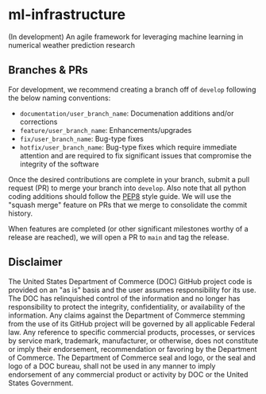 # ml-infrastructure
(In development) An agile framework for leveraging machine learning in numerical weather prediction research


## Branches & PRs

For development, we recommend creating a branch off of `develop` following the below naming conventions:
- `documentation/user_branch_name`: Documenation additions and/or corrections
- `feature/user_branch_name`: Enhancements/upgrades
- `fix/user_branch_name`: Bug-type fixes
- `hotfix/user_branch_name`: Bug-type fixes which require immediate attention and are required to fix significant issues that compromise the integrity of the software

Once the desired contributions are complete in your branch, submit a pull request (PR) to merge your branch into `develop`.
Also note that all python coding additions should follow the [PEP8](https://www.python.org/dev/peps/pep-0008/) style guide.
We will use the "squash merge" feature on PRs that we merge to consolidate the commit history.

When features are completed (or other significant milestones worthy of a release are reached), we will open a PR to `main` and tag the release.

## Disclaimer

The United States Department of Commerce (DOC) GitHub project code is
provided on an "as is" basis and the user assumes responsibility for
its use. The DOC has relinquished control of the information and no longer
has responsibility to protect the integrity, confidentiality, or
availability of the information.  Any claims against the Department of
Commerce stemming from the use of its GitHub project will be governed
by all applicable Federal law.  Any reference to specific commercial
products, processes, or services by service mark, trademark,
manufacturer, or otherwise, does not constitute or imply their
endorsement, recommendation or favoring by the Department of
Commerce.  The Department of Commerce seal and logo, or the seal and
logo of a DOC bureau, shall not be used in any manner to imply
endorsement of any commercial product or activity by DOC or the United
States Government.
